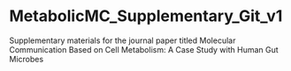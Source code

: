 # MetabolicMC_Supplementary_Git_v1
Supplementary materials for the journal paper titled Molecular Communication Based on Cell Metabolism: A Case Study with Human Gut Microbes 
